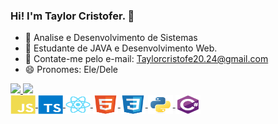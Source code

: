 ### Hi! I'm Taylor Cristofer. 👋
- 🔭 Analise e Desenvolvimento de Sistemas
- 🌱 Estudante de JAVA e Desenvolvimento Web.
- 👯 Contate-me pelo e-mail: Taylorcristofe20.24@gmail.com
- 😄 Pronomes: Ele/Dele

<div align= "centro">
  <a href="https://github.com/taylorcristofer">
  <img height="180em" src="https://github-readme-stats.vercel.app/api?username=taylorcristofer&show_icons=true&theme=dracula&include_all_commits=true&count_private=true"/>
  <img height="140em" src="https://github-readme-stats.vercel.app/api/top-langs/?username=taylorcristofer&layout=compact&langs_count=7&theme=dracula"/>
</div>

<div style="display: inline_block"  <br> 
  <img align="center" alt="taylor-Js" height="30" width="40" src="https://raw.githubusercontent.com/devicons/devicon/master/icons/javascript/javascript-plain.svg">
  <img align="center" alt="taylor-Ts" height="30" width="40" src="https://raw.githubusercontent.com/devicons/devicon/master/icons/typescript/typescript-plain.svg">
  <img align="center" alt="taylor-React" height="30" width="40" src="https://raw.githubusercontent.com/devicons/devicon/master/icons/react/react-original.svg">
  <img align="center" alt="taylor-HTML" height="30" width="40" src="https://raw.githubusercontent.com/devicons/devicon/master/icons/html5/html5-original.svg">
  <img align="center" alt="taylor-CSS" height="30" width="40" src="https://raw.githubusercontent.com/devicons/devicon/master/icons/css3/css3-original.svg">
  <img align="center" alt="taylor-Python" height="30" width="40" src="https://raw.githubusercontent.com/devicons/devicon/master/icons/python/python-original.svg">
  <img align="center" alt="taylor-Csharp" height="30" width="40" src="https://raw.githubusercontent.com/devicons/devicon/master/icons/csharp/csharp-original.svg">
  <div/>
